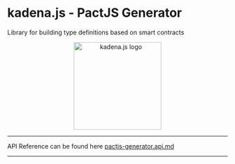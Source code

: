 # kadena.js - PactJS Generator

Library for building type definitions based on smart contracts

<p align="center">
  <picture>
    <source srcset="https://github.com/kadena-community/kadena.js/raw/master/common/images/Kadena.JS_logo-white.png" media="(prefers-color-scheme: dark)"/>
    <img src="https://github.com/kadena-community/kadena.js/raw/master/common/images/Kadena.JS_logo-black.png" width="200" alt="kadena.js logo" />
  </picture>
</p>
<hr>

API Reference can be found here [pactjs-generator.api.md][1]

<hr>

[1]:
  https://github.com/kadena-community/kadena.js/tree/master/packages/libs/pactjs-generator/etc/pactjs-generator.api.md
